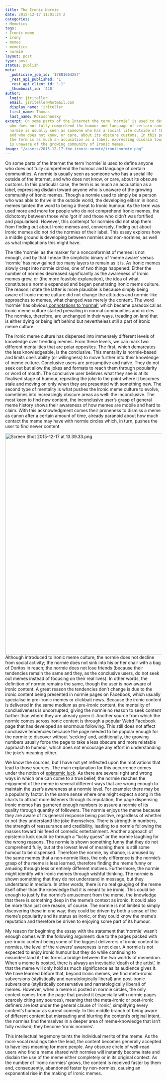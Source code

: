 ```yaml
---
title: The Ironic Normie
date: 2015-12-17 11:01:24 Z
categories:
- Memetics
tags:
- Ironic meme
- irony
- memes
- memetics
- normie
layout: post
type: post
status: publish
meta:
  _publicize_job_id: '17881664257'
  _rest_api_published: '1'
  _rest_api_client_id: "-1"
  _thumbnail_id: '420'
author:
  login: jiriteller
  email: jiriteller@hotmail.com
  display_name: jiriteller
  first_name: Thomas
  last_name: Rososchansky
excerpt: On some parts of the Internet the term ‘normie’ is used to define anyone
  who does not fully comprehend the humour and language of certain communities. A
  normie is usually seen as someone who has a social life outside of the Internet,
  and who does not know, or care, about its obscure customs. In this particular case,
  the term is as much an accusation as a label, expressing disdain toward anyone who
  is unaware of the growing community of Ironic memes.
image: "/assets/2015-12-17-the-ironic-normie/ironicnormie.png"
---
```


<p>On some parts of the Internet the term ‘normie’ is used to define anyone who does not fully comprehend the humour and language of certain communities. A normie is usually seen as someone who has a social life outside of the Internet, and who does not know, or care, about its obscure customs. In this particular case, the term is as much an accusation as a label, expressing disdain toward anyone who is unaware of the growing community of Ironic memes. Though a normie used to simply be a person who was able to thrive in the outside world, the developing elitism in Ironic memes tainted the word to being a threat to Ironic humour. As the term was used more and more for people who do not comprehend Ironic memes, the dichotomy between those who ‘got it’ and those who didn’t was fortified and popularised. However, this contempt for normies did not stop them from finding out about Ironic memes and, conversely, finding out about Ironic memes did not rid the normies of their label. This essay explores how a middle ground is developing between normies and non-normies, as well as what implications this might have.</p>
<p><span style="font-weight:400;">The title ‘normie’ as the marker for a nonconformist of memes is not enough, and by that I mean the simplistic binary of ‘meme aware’ versus ‘normie’ has now gained too many layers to remain as it is. As Ironic memes slowly crept into normie circles, one of two things happened: Either the number of normies decreased significantly as the awareness of Ironic memes grew, or (the more feasible explanation), the idea of what constitutes a normie expanded and began penetrating Ironic meme culture. The reason I state the latter is more plausible is because simply being aware of Ironic meme culture did not change the attitudes and normie-like approaches to memes, what changed was merely the content. The word ‘normie’ has obvious</span><a href="http://knowyourmeme.com/memes/normie"> <span style="font-weight:400;">connotations to ‘normal’</span></a><span style="font-weight:400;">, which became paradoxical as Ironic meme culture started prevailing in normal communities and circles. The normies, therefore, are unchanged in their ways, treading on land that is either dying or being left behind but nevertheless still a part of Ironic meme culture.</span></p>
<p><span style="font-weight:400;"></span> <span style="font-weight:400;">The Ironic meme culture has dispersed into immensely different levels of knowledge over trending memes. From these levels, we can mark two different mentalities that are polar opposites. The first, which demarcates the less knowledgeable, is the conclusive. This mentality is normie-based and limits one’s ability (or willingness) to move further into their knowledge of meme culture. Conclusive users are presumptive and naïve. They do not seek out but allow the jokes and formats to reach them through popularity or word of mouth. The conclusive user believes what they see is at its finalised stage of humour, repeating the joke to the point where it becomes stale and moving on only when they are presented with something new. The second type of mentality is what pushes the Ironic meme culture to evolve, sometimes into increasingly obscure areas as well: the inconclusive. The most keen to find new content, the inconclusive user’s grasp of general meme history shows their awareness of how memes are mobile and hard to claim. With this acknowledgment comes their proneness to dismiss a meme as canon after a certain amount of time, already paranoid about how much contact the meme may have with normie circles which, in turn, pushes the user to find newer content.</span></p>
<p><span style="font-weight:400;"> <img class="alignnone size-full wp-image-428" src="{{ site.baseurl }}/assets/2015-12-17-the-ironic-normie/ironicnormie.png" alt="Screen Shot 2015-12-17 at 13.39.33.png" width="1292" height="710" /></span> <span style="font-weight:400;">Although introduced to Ironic meme culture, the normie does not decline from social activity; the normie does not sink into his or her chair with a bag of Doritos in reach; the normie does not lose friends (because their tendencies remain the same and they, as the conclusive users, do not seek out memes instead of focusing on their real lives). In other words, the definition of normie remains the same, though the user is now aware of ironic content. A great reason the tendencies don’t change is due to the ironic content being presented in normie pages on Facebook, which usually specialise in pre-Ironic memes or clickbait news. Because the ironic content is delivered in the same medium as pre-ironic content, the mentality of conclusiveness is uncorrupted, giving the normie no reason to seek content further than where they are already given it. Another source from which the normie comes across ironic content is through a popular Weird Facebook page that has developed an enormous following. This still does not affect conclusive tendencies because the page needed to be popular enough for the normie to discover without ‘seeking’ and, additionally, the growing numbers usually force the page to take a less obscure and more relatable approach to humour, which does not encourage any effort in understanding the joke’s meaning either.</span></p>
<p><span style="font-weight:400;"></span> <span style="font-weight:400;">We know the sources, but I have not yet reflected upon the motivations that lead to those sources. The main explanation for this occurrence comes under the notion of</span> <a href="http://www.iep.utm.edu/epi-luck/"><span style="font-weight:400;">epistemic luck</span></a><span style="font-weight:400;">. As there are several right and wrong ways in which one can come to a true belief, the normie reaches the enjoyment of the meme in several different ways that are wrong enough to maintain the user’s awareness at a normie level. For example: there may be a popularity factor. In the same sense where one might expect a song in the charts to attract more listeners through its reputation, the page dispensing Ironic memes has garnered enough numbers to assure a normie of its quality through quantity of followers. The normie enjoys the meme because they are aware of its general response being positive, regardless of whether or not they understand the joke themselves. There is strength in numbers, the strength of reassurance and credibility, leading to a normie following the masses toward his feed of comedic entertainment. Another approach of epistemic luck could be through a “lucky guess” or the normie laughing for the wrong reasons. The normie is shown something funny that they do not comprehend fully, but at the lowest level of meaning there is still some humour to be dispensed. Therefore the normie, by chance, is amused by the same memes that a non-normie likes, the only difference is the normie’s grasp of the meme is less learned, therefore finding the meme funny or amusing through less or entirely different motives. Furthermore, the normie might identify with Ironic memes through wishful thinking. The normie is shown something that they do not understand in message, but they understand in medium. In other words, there is no real gauging of the meme itself other than the knowledge that it is meant to be ironic. This could be enough to justify the normie’s amusement from the meme, the knowledge that there is something deep in the meme’s context as ironic. It could also be more than just one reason, of course. The normie is not limited to simply discovering these in one way; they could be driven by both a sense of the meme’s popularity and its status as ironic, or they could know the meme’s reputation and therefore be driven to enjoying some part of its humour.</span></p>
<p><span style="font-weight:400;"></span> <span style="font-weight:400;">My reason for beginning the essay with the statement that ‘normie’ wasn’t enough comes with the following argument: due to the pages packed with pre-ironic content being some of the biggest deliverers of ironic content to normies, the level of the viewers’ awareness is not clear. A normie is not expected to enjoy ironic humour but they do while continuing to misunderstand it; this forms a bridge between the two worlds of memedom. When a meme is posted, there is always an inevitable ‘death of the artist’, in that the meme will only hold as much significance as its audience gives it. We have learned before that, beyond Ironic memes, we find meta-ironic subversions (stylistically and narratologically liberal) and post-ironic subversions (stylistically conservative and narratologically liberal) of memes. However, when a meme is posted in normie circles, the only context comes from the page that posted it (especially with normie pages scarcely citing any sources), meaning that the meta-ironic or post-ironic definers are lost under the general clause of ‘ironic’, simplifying every content’s humour as surreal comedy. In this middle branch of being aware of different content but misreading and blurring the content’s original intent, the normies find themselves in a deeper area of meme-knowledge that isn’t fully realised; they become ‘ironic normies’.</span></p>
<p><span style="font-weight:400;"></span> <span style="font-weight:400;">This intellectual hegemony taints the individual merits of the meme. As the more vocal readings take the lead, the content becomes generally accepted to have less meaning for more people. Any obscure circle of well-read users who find a meme shared with normies will instantly become irate and disdain the use of the meme either completely or in its original context. As the number of ‘ironic normies’ grows, the content is received faster by them and, consequently, abandoned faster by non-normies, causing an exponential rise in the making of Ironic memes.</span></p>
